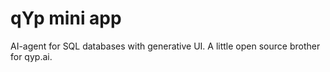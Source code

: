 # qYp mini app
AI-agent for SQL databases with generative UI. A little open source brother for qyp.ai.
